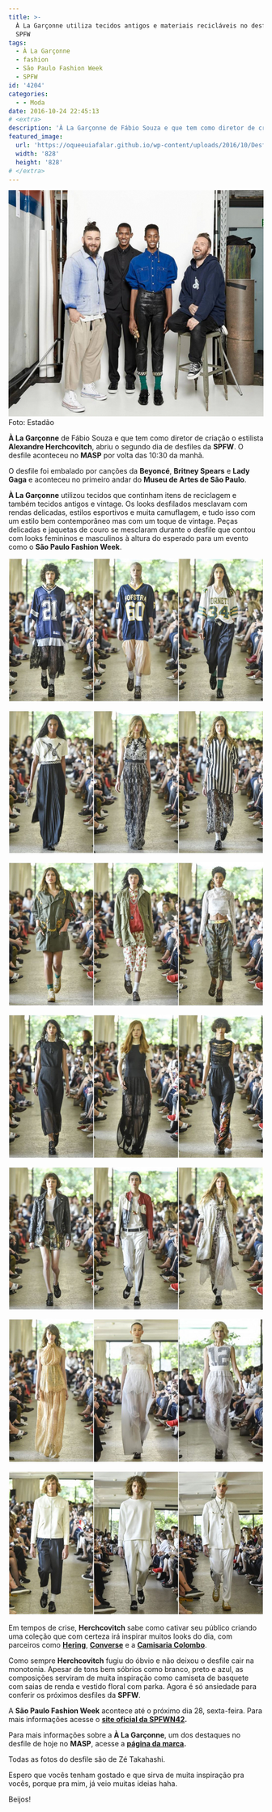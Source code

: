 ```yaml
---
title: >-
  À La Garçonne utiliza tecidos antigos e materiais recicláveis no desfile da
  SPFW
tags:
  - À La Garçonne
  - fashion
  - São Paulo Fashion Week
  - SPFW
id: '4204'
categories:
  - - Moda
date: 2016-10-24 22:45:13
# <extra>
description: 'À La Garçonne de Fábio Souza e que tem como diretor de criação o estilista Alexandre Herchcovitch, abriu o segundo dia de desfiles da SPFW. O desfile aconteceu no MASP por volta das 10:30 da manhã. O desfile foi embalado por canções da Beyoncé, Britney Spears e Lady Gaga e aconteceu no primeiro andar do Museu de Artes de São Paulo. À La Garçonne utilizou tecidos que continham itens de reciclagem e também tecidos antigos e vintage. Os looks desfilados mesclavam com rendas delicadas, estilos esportivos e muita camuflagem, e tudo isso com um estilo bem contemporâneo mas com um toque de vintage. Peças delicadas e jaquetas de couro se mesclaram durante o desfile que contou com looks femininos e masculinos à altura do esperado para um evento como o São Paulo Fashion Week. Em tempos de crise, Herchcovitch sabe &hellip;'
featured_image: 
  url: 'https://oqueeuiafalar.github.io/wp-content/uploads/2016/10/Desfile-À-La-Garçonne-spfw.jpg'
  width: '828'
  height: '828'
# </extra>
---
```


![Foto de Zé Takahashi para o Estadão](/wp-content/uploads/2016/10/Desfile-À-La-Garçonne-spfw.jpg) Foto: Estadão

**À La Garçonne** de Fábio Souza e que tem como diretor de criação o estilista **Alexandre Herchcovitch**, abriu o segundo dia de desfiles da **SPFW**. O desfile aconteceu no **MASP** por volta das 10:30 da manhã.

O desfile foi embalado por canções da **Beyoncé**, **Britney Spears** e **Lady Gaga** e aconteceu no primeiro andar do **Museu de Artes de São Paulo**.

**À La Garçonne** utilizou tecidos que continham itens de reciclagem e também tecidos antigos e vintage. Os looks desfilados mesclavam com rendas delicadas, estilos esportivos e muita camuflagem, e tudo isso com um estilo bem contemporâneo mas com um toque de vintage. Peças delicadas e jaquetas de couro se mesclaram durante o desfile que contou com looks femininos e masculinos à altura do esperado para um evento como o **São Paulo Fashion Week**.

![São Paulo Fashion Week 2016 - desfile - À La Garçonne](/wp-content/uploads/2016/10/à-la-garçonne-spfw-2016.jpg)

![Desfile À La Garçonne - spfw 2016](/wp-content/uploads/2016/10/à-la-garçonne-são-paulo-fashion-week-2016.jpg)

![à la garçonne - São Paulo Fashion Week](/wp-content/uploads/2016/10/são-paulo-fashion-week-à-la-garçonne.jpg)

![SPFW - à la garçonne - 2016](/wp-content/uploads/2016/10/à-la-garçone-são-paulo-fashion-week.jpg)

![desfile à la garçonne - são paulo fashion week](/wp-content/uploads/2016/10/spfw-à-la-garçonne.jpg)

![SPFW 2016 - À LA GARÇONNE](/wp-content/uploads/2016/10/desfile-à-la-garçonne-são-paulo-fashion-week-2016.jpg)

![À La Garçonne - São Paulo Fashion Week - 2016](/wp-content/uploads/2016/10/spfw2016-à-la-garçonne.jpg)

Em tempos de crise, **Herchcovitch** sabe como cativar seu público criando uma coleção que com certeza irá inspirar muitos looks do dia, com parceiros como [**Hering**](http://www.hering.com.br/store/), [**Converse**](http://converse.com.br/) e a [**Camisaria Colombo**](http://www.camisariacolombo.com.br/).

Como sempre **Herchcovitch** fugiu do óbvio e não deixou o desfile cair na monotonia. Apesar de tons bem sóbrios como branco, preto e azul, as composições serviram de muita inspiração como camiseta de basquete com saias de renda e vestido floral com parka. Agora é só ansiedade para conferir os próximos desfiles da **SPFW**.

A **São Paulo Fashion Week** acontece até o próximo dia 28, sexta-feira. Para mais informações acesse o **[site oficial da SPFWN42](http://ffw.uol.com.br/spfw/n42/).**

Para mais informações sobre a **À La Garçonne**, um dos destaques no desfile de hoje no **MASP**, acesse a **[página da marca](http://ffw.uol.com.br/desfiles/sao-paulo/n42/a-la-garconne/1613949/).**

Todas as fotos do desfile são de Zé Takahashi.

Espero que vocês tenham gostado e que sirva de muita inspiração pra vocês, porque pra mim, já veio muitas ideias haha.

Beijos!
